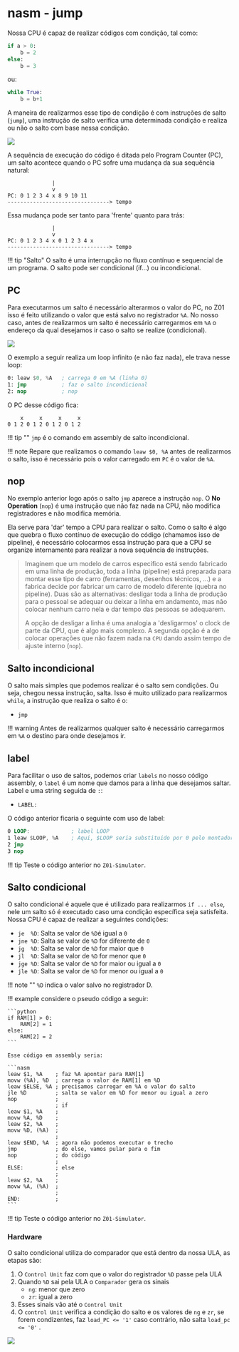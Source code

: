# nasm - jump

Nossa CPU é capaz de realizar códigos com condição, tal como:

``` python
if a > 0:
    b = 2
else:
    b = 3
```

ou:

``` python
while True:
    b = b+1
```

A maneira de realizarmos esse tipo de condição é com instruções de salto (`jump`), uma instrução de salto verifica uma determinada condição e realiza ou não o salto com base nessa condição.

![](figs/Teoria/Z0-nasm-jump.svg)

A sequência de execução do código é ditada pelo Program Counter (PC), um salto acontece quando o PC sofre uma mudança da sua sequência natural:

```
              | 
              v
PC: 0 1 2 3 4 x 8 9 10 11
--------------------------------> tempo
```

Essa mudança pode ser tanto para 'frente' quanto para trás:

```
              |
              v
PC: 0 1 2 3 4 x 0 1 2 3 4 x 
--------------------------------> tempo
```

!!! tip "Salto"
    O salto é uma interrupção no fluxo contínuo e sequencial de um programa. O salto pode ser condicional (if...) ou incondicional.

## PC

Para executarmos um salto é necessário alterarmos o valor do PC, no Z01 isso é feito utilizando o valor que está salvo no registrador `%A`. No nosso caso, antes de realizarmos um salto é necessário carregarmos em `%A` o endereço da qual desejamos ir caso o salto se realize (condicional). 

![](figs/Teoria/Z0-nasm-pc.png)

O exemplo a seguir realiza um loop infinito (e não faz nada), ele trava nesse loop:

```nasm
0: leaw $0, %A   ; carrega 0 em %A (linha 0)
1: jmp           ; faz o salto incondicional
2: nop           ; nop
``` 

O PC desse código fica:

```
    x     x     x     x 
0 1 2 0 1 2 0 1 2 0 1 2
```

!!! tip ""
    `jmp` é o comando em assembly de salto incondicional.

!!! note
    Repare que realizamos o comando `leaw $0, %A` antes de realizarmos o salto, isso é necessário pois o valor carregado em `PC` é o valor de `%A`.


## nop

No exemplo anterior logo após o salto `jmp` aparece a instrução `nop`. O **No Operation** (`nop`) é uma instrução que não faz nada na CPU, não modifica registradores e não modifica memória.

Ela serve para 'dar' tempo a CPU para realizar o salto. Como o salto é algo que quebra o fluxo contínuo de execução do código (chamamos isso de pipeline), é necessário colocarmos essa instrução para que a CPU se organize internamente para realizar a nova sequência de instruções.

> Imaginem que um modelo de carros específico está sendo fabricado em uma linha de produção, toda a linha (pipeline) está preparada para montar esse tipo de carro (ferramentas, desenhos técnicos, ...) e a fabrica decide por fabricar um carro de modelo diferente (quebra no pipeline). Duas são as alternativas: desligar toda a linha de produção para o pessoal se adequar ou deixar a linha em andamento, mas não colocar nenhum carro nela e dar tempo das pessoas se adequarem. 
>
> A opção de desligar a linha é uma analogia a 'desligarmos' o clock de parte da CPU, que é algo mais complexo. A segunda opção é a de colocar operações que não fazem nada na `CPU` dando assim tempo de ajuste interno (`nop`).

## Salto incondicional 

O salto mais simples que podemos realizar é o salto sem condições. Ou seja, chegou nessa instrução, salta. Isso é muito utilizado para realizarmos `while`, a instrução que realiza o salto é o:

- `jmp`

!!! warning
    Antes de realizarmos qualquer salto é necessário carregarmos em `%A` o destino para onde desejamos ir.
    
## label

Para facilitar o uso de saltos, podemos criar `labels` no nosso código assembly, o `label` é um nome que damos para a linha que desejamos saltar. Label e uma string seguida de `:`:

- `LABEL:`

O código anterior ficaria o seguinte com uso de label:

```nasm
0 LOOP:             ; label LOOP
1 leaw $LOOP, %A    ; Aqui, $LOOP seria substituido por 0 pelo montador
2 jmp
3 nop
```

!!! tip
    Teste o código anterior no `Z01-Simulator`.
    
## Salto condicional

O salto condicional é aquele que é utilizado para realizarmos `if ... else`, nele um salto só é executado caso uma condição específica seja satisfeita. Nossa CPU é capaz de realizar a seguintes condições:

- `je  %D`: Salta se valor de `%D`é igual a `0`
- `jne %D`: Salta se valor de `%D` for diferente de `0`
- `jg  %D`: Salta se valor de `%D` for maior que `0`
- `jl  %D`: Salta se valor de `%D` for menor que `0`
- `jge %D`: Salta se valor de `%D` for maior ou igual a `0`
- `jle %D`: Salta se valor  de `%D` for  menor ou igual a `0`

!!! note ""
    `%D` indica o valor salvo no registrador D.
    
!!! example
    considere o pseudo código a seguir:
    
    ```python
    if RAM[1] > 0:
        RAM[2] = 1
    else:
        RAM[2] = 2
    ```
    
    Esse código em assembly seria:
    
    ```nasm
    leaw $1, %A    ; faz %A apontar para RAM[1]
    movw (%A), %D  ; carrega o valor de RAM[1] em %D
    leaw $ELSE, %A ; precisamos carregar em %A o valor do salto
    jle %D         ; salta se valor em %D for menor ou igual a zero
    nop            ; 
                   ; if
    leaw $1, %A    ; 
    movw %A, %D    ;
    leaw $2, %A    ;
    movw %D, (%A)  ; 
                   ;
    leaw $END, %A  ; agora não podemos executar o trecho 
    jmp            ; do else, vamos pular para o fim 
    nop            ; do código
                   ;
    ELSE:          ; else
                   ;
    leaw $2, %A    ; 
    movw %A, (%A)  ; 
                   ;
    END:           ;
    ```

!!! tip
    Teste o código anterior no `Z01-Simulator`.
    
### Hardware

O salto condicional utiliza do comparador que está dentro da nossa ULA, as etapas são:

1. O `Control Unit` faz com que o valor do registrador `%D` passe pela ULA 
1. Quando `%D` sai pela ULA o `Comparador` gera os sinais
    - `ng`: menor que zero
    - `zr`: igual a zero
1. Esses sinais vão até o `Control Unit`
1. O `control Unit` verifica a condição do salto e os valores de `ng` e `zr`, se forem condizentes, faz `load_PC <= '1'` caso contrário, não salta `load_pc <= '0'` .

![](figs/Teoria/Z0-nasm-pc.svg)

